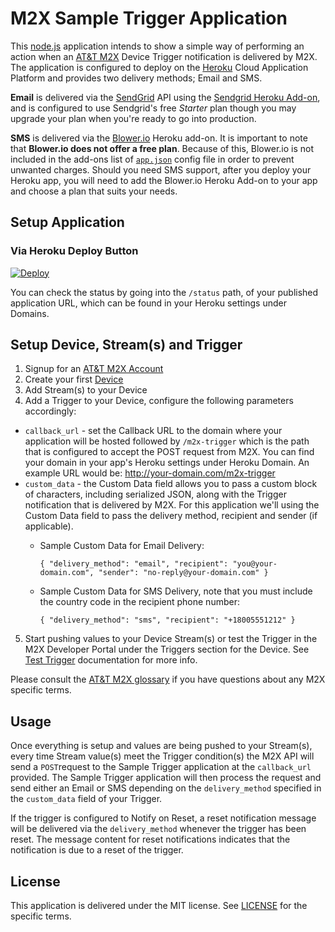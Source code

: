 M2X Sample Trigger Application
==============================

This [node.js](http://nodejs.org/) application intends to show a simple way of performing an action when an [AT&T M2X](https://m2x.att.com) Device Trigger notification is delivered by M2X. The application is configured to deploy on the [Heroku](https://www.heroku.com) Cloud Application Platform and provides two delivery methods; Email and SMS. 

**Email** is delivered via the [SendGrid](http://sendgrid.com/) API using the [Sendgrid Heroku Add-on](https://addons.heroku.com/sendgrid), and is configured to use Sendgrid's free *Starter* plan though you may upgrade your plan when you're ready to go into production.

**SMS** is delivered via the [Blower.io](https://addons.heroku.com/blowerio) Heroku add-on. It is important to note that **Blower.io does not offer a free plan**. Because of this, Blower.io is not included in the add-ons list of [`app.json`](https://github.com/attm2x/sample-trigger-app/blob/master/app.json) config file in order to prevent unwanted charges. Should you need SMS support, after you deploy your Heroku app, you will need to add the Blower.io Heroku Add-on to your app and choose a plan that suits your needs.


## Setup Application

### Via Heroku Deploy Button

[![Deploy](https://www.herokucdn.com/deploy/button.png)](https://heroku.com/deploy)

You can check the status by going into the `/status` path, of your published application URL, which can be found in your Heroku settings under Domains.

## Setup Device, Stream(s) and Trigger

1. Signup for an [AT&T M2X Account](https://m2x.att.com/signup)
2. Create your first [Device](https://m2x.att.com/devices)
3. Add Stream(s) to your Device
4. Add a Trigger to your Device, configure the following parameters accordingly:
  * `callback_url` - set the Callback URL to the domain where your application will be hosted followed by `/m2x-trigger` which is the path that is configured to accept the POST request from M2X. You can find your domain in your app's Heroku settings under Heroku Domain. An example URL would be: http://your-domain.com/m2x-trigger
  * `custom_data` - the Custom Data field allows you to pass a custom block of characters, including serialized JSON, along with the Trigger notification that is delivered by M2X. For this application we'll using the Custom Data field to pass the delivery method, recipient and sender (if applicable).
    * Sample Custom Data for Email Delivery: 
      
      `{ "delivery_method": "email", "recipient": "you@your-domain.com", "sender": "no-reply@your-domain.com" }`
    * Sample Custom Data for SMS Delivery, note that you must include the country code in the recipient phone number: 
      
      `{ "delivery_method": "sms", "recipient": "+18005551212" }`
5. Start pushing values to your Device Stream(s) or test the Trigger in the M2X Developer Portal under the Triggers section for the Device. See [Test Trigger](https://m2x.att.com/developer/documentation/v2/triggers#Test-Trigger) documentation for more info.

Please consult the [AT&T M2X glossary](https://m2x.att.com/developer/documentation/v2/glossary) if you have questions about any M2X specific terms.


## Usage

Once everything is setup and values are being pushed to your Stream(s), every time Stream value(s) meet the Trigger condition(s) the M2X API will send a `POST`request to the Sample Trigger application at the `callback_url` provided. The Sample Trigger application will then process the request and send either an Email or SMS depending on the `delivery_method` specified in the `custom_data` field of your Trigger.

If the trigger is configured to Notify on Reset, a reset notification message will be delivered via the `delivery_method` whenever the trigger has been reset. The message content for reset notifications indicates that the notification is due to a reset of the trigger.


## License

This application is delivered under the MIT license. See [LICENSE](LICENSE) for the specific terms.
